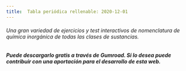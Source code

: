 ```yaml
---
title:  Tabla periódica rellenable: 2020-12-01
---
```


###### Una gran variedad de ejercicios y test  interactivos de nomenclatura de química inorgánica de todas las clases de sustancias.

<!--more-->

##### Puede descargarlo gratis a través de Gumroad. Si lo desea puede contribuir con una aportación para el desarrollo de esta web.

<!--more-->

